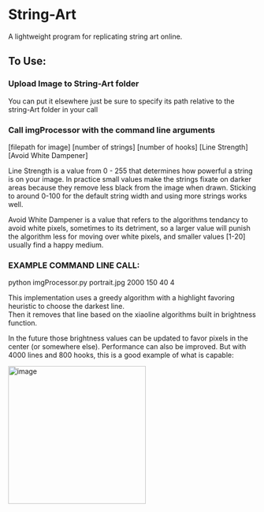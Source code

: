# String-Art
A lightweight program for replicating string art online.
## To Use:
### Upload Image to String-Art folder
You can put it elsewhere just be sure to specify its path relative to the string-Art folder in your call

### Call imgProcessor with the command line arguments 
[filepath for image] [number of strings] [number of hooks] [Line Strength] [Avoid White Dampener]

Line Strength is a value from 0 - 255 that determines how powerful a string is on your image. In practice small values make the strings fixate on darker areas because they remove less black from the image when drawn. Sticking to around 0-100 for the default string width and using more strings works well.

Avoid White Dampener is a value that refers to the algorithms tendancy to avoid white pixels, sometimes to its detriment, so a larger value will punish the algorithm less for moving over white pixels, and smaller values [1-20] usually find a happy medium.

### EXAMPLE COMMAND LINE CALL:
python imgProcessor.py portrait.jpg 2000 150 40 4

This implementation uses a greedy algorithm with a highlight favoring heuristic to choose the darkest line. <br>
Then it removes that line based on the xiaoline algorithms built in brightness function.

In the future those brightness values can be updated to favor pixels in the center (or somewhere else). Performance can also be improved. But with 4000 lines and 800 hooks, 
this is a good example of what is capable:

<img width="279" alt="image" src="https://github.com/Tay-Day/String-Art/assets/89946561/87c5ceef-cde9-4a58-a8ee-837e635a31be">
